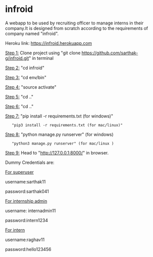 # infroid

A webapp to be used by recruiting officer to manage interns in their company.It is designed from scratch according to the requirements of company named "infroid". 

Heroku link: https://infroid.herokuapp.com

<ins>Step 1:</ins> Clone project using "git clone https://github.com/sarthak-g/infroid.git" in terminal

<ins>Step 2:</ins> "cd infroid"

<ins>Step 3:</ins> "cd env/bin"

<ins>Step 4:</ins> "source activate"

<ins>Step 5:</ins> "cd .."

<ins>Step 6:</ins> "cd .."

<ins>Step 7:</ins> "pip install -r requirements.txt (for windows)"

       "pip3 install -r requirements.txt (for mac/linux)"
       
<ins>Step 8:</ins> "python manage.py runserver"  (for windows)

       "python3 manage.py runserver" (for mac/linux )
       
<ins>Step 9:</ins> Head to "http://127.0.0.1:8000/" in browser.    

Dummy Credentials are:

<ins>For superuser</ins>

username:sarthak11

password:sarthak041

<ins>For internship admin</ins>

username: internadmin11

password:intern1234

<ins>For intern</ins>

username:raghav11

password:hello123456 
